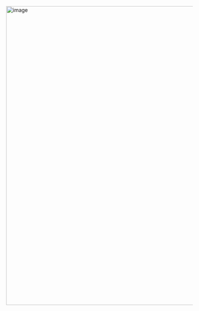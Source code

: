 <img width="1354" height="806" alt="image" src="https://github.com/user-attachments/assets/ebdf7810-da8e-4d69-971c-6085722ad7e9" />
